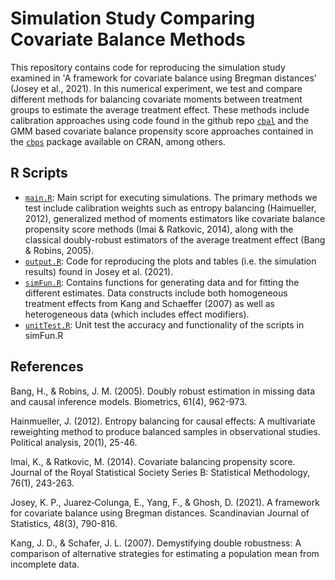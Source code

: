 Simulation Study Comparing Covariate Balance Methods
====================================================

This repository contains code for reproducing the simulation study examined in 'A framework for covariate balance using Bregman distances' (Josey et al., 2021). In this numerical experiment, we test and compare different methods for balancing covariate moments between treatment groups to estimate the average treatment effect. These methods include calibration approaches using code found in the github repo [`cbal`](https://github.com/kevjosey/cbal/) and the GMM based covariate balance propensity score approaches contained in the [`cbps`](https://cran.r-project.org/web/packages/CBPS/index.html) package available on CRAN, among others. 

## R Scripts

- [`main.R`](https://github.com/kevjosey/balance-sim/tree/master/main.R): Main script for executing simulations. The primary methods we test include calibration weights such as entropy balancing (Haimueller, 2012), generalized method of moments estimators like covariate balance propensity score methods (Imai & Ratkovic, 2014), along with the classical doubly-robust estimators of the average treatment effect (Bang & Robins, 2005).
- [`output.R`](https://github.com/kevjosey/balance-sim/tree/master/output.R): Code for reproducing the plots and tables (i.e. the simulation results) found in Josey et al. (2021).
- [`simFun.R`](https://github.com/kevjosey/balance-sim/tree/master/simFun.R): Contains functions for generating data and for fitting the different estimates. Data constructs include both homogeneous treatment effects from Kang and Schaeffer (2007) as well as heterogeneous data (which includes effect modifiers).
- [`unitTest.R`](https://github.com/kevjosey/balance-sim/tree/master/unitTest.R): Unit test the accuracy and functionality of the scripts in simFun.R

## References

Bang, H., & Robins, J. M. (2005). Doubly robust estimation in missing data and causal inference models. Biometrics, 61(4), 962-973.

Hainmueller, J. (2012). Entropy balancing for causal effects: A multivariate reweighting method to produce balanced samples in observational studies. Political analysis, 20(1), 25-46.

Imai, K., & Ratkovic, M. (2014). Covariate balancing propensity score. Journal of the Royal Statistical Society Series B: Statistical Methodology, 76(1), 243-263.

Josey, K. P., Juarez‐Colunga, E., Yang, F., & Ghosh, D. (2021). A framework for covariate balance using Bregman distances. Scandinavian Journal of Statistics, 48(3), 790-816.

Kang, J. D., & Schafer, J. L. (2007). Demystifying double robustness: A comparison of alternative strategies for estimating a population mean from incomplete data.